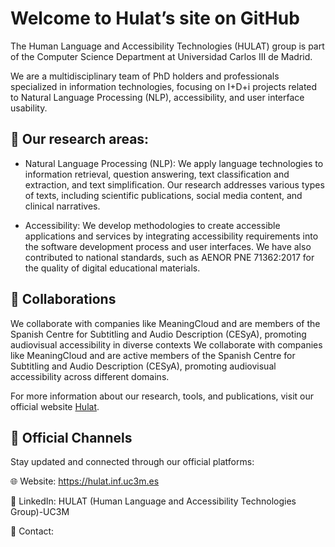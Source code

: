 # Welcome to Hulat’s site on GitHub 

The Human Language and Accessibility Technologies (HULAT) group is part of the Computer Science Department at Universidad Carlos III de Madrid.

We are a multidisciplinary team of PhD holders and professionals specialized in information technologies, focusing on I+D+i projects related to Natural Language Processing (NLP), accessibility, and user interface usability.

## 🧠 Our research areas:

* Natural Language Processing (NLP):
We apply language technologies to information retrieval, question answering, text classification and extraction, and text simplification. Our research addresses various types of texts, including scientific publications, social media content, and clinical narratives.

* Accessibility:
We develop methodologies to create accessible applications and services by integrating accessibility requirements into the software development process and user interfaces. We have also contributed to national standards, such as AENOR PNE 71362:2017 for the quality of digital educational materials.

## 🤝 Collaborations
We collaborate with companies like MeaningCloud and are members of the Spanish Centre for Subtitling and Audio Description (CESyA), promoting audiovisual accessibility in diverse contexts
We collaborate with companies like MeaningCloud and are active members of the Spanish Centre for Subtitling and Audio Description (CESyA), promoting audiovisual accessibility across different domains.

For more information about our research, tools, and publications, visit our official website [Hulat](https://hulat.inf.uc3m.es/).

## 🤝 Official Channels
Stay updated and connected through our official platforms:

🌐 Website: https://hulat.inf.uc3m.es

🔗 LinkedIn: HULAT (Human Language and Accessibility Technologies Group)-UC3M

📧 Contact: 